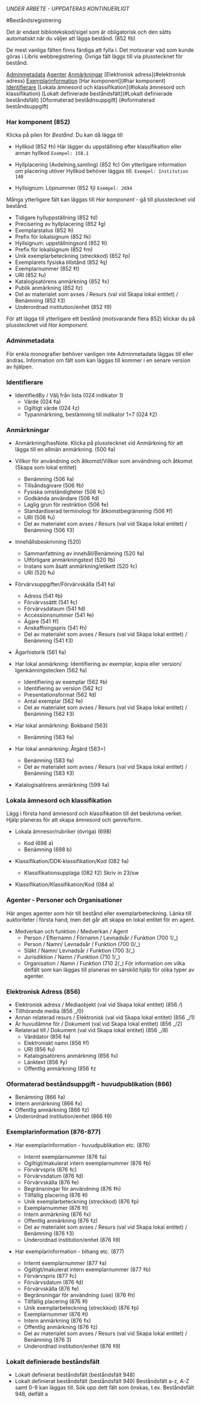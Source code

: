 *UNDER ARBETE - UPPDATERAS KONTINUERLIGT*

#Beståndsregistrering

Det är endast bibliotekskod/sigel som är obligatorisk och den sätts automatiskt när du väljer att lägga bestånd. (852 ‡b)

De mest vanliga fälten finns färdiga att fylla i. Det motsvarar vad som kunde göras i Libris webbregistrering. Övriga fält läggs till via plusstecknet för bestånd.

[Adminmetadata](#adminmetadata)
[Agenter](#agenter)
[Anmärkningar](#anmärkningar)
[Elektronisk adress](#elektronisk adress)
[Exemplarinformation](#exemplarinformation)
[Har komponent](#har komponent)
[Identifierare](#identifierare)
[Lokala ämnesord och klassifikation](#lokala ämnesord och klassifikation)
[Lokalt definierade beståndsfält](#Lokalt definierade beståndsfält)
[Oformaterad bestådnsuppgift] (#oformaterad beståndsuppgift)


### Har komponent (852)
Klicka på pilen för *Bestånd*. Du kan då lägga till
* Hyllkod (852 ‡h)
Här lägger du uppställning efter klassifikation eller annan hyllkod
  ```Exempel: 158.1```

* Hyllplacering (Avdelning,samling) (852 ‡c)
Om ytterligare information om placering utöver Hyllkod behöver läggas till.
  ```Exempel: Institution 140```

* Hyllsignum: Löpnummer (852 ‡j)
  ```Exempel: 2694```


Många ytterligare fält kan läggas till *Har komponent* - gå till plusstecknet vid bestånd.
* Tidigare hylluppställning (852 ‡d)
* Precisering av hyllplacering (852 ‡g)
* Exemplarstatus (852 ‡i)
* Prefix för lokalsignum (852 ‡k)
* Hyllsignum: uppställningsord (852 ‡l)
* Prefix för lokalsignum (852 ‡m)
* Unik exemplarbeteckning (streckkod) (852 ‡p)
* Exemplarets fysiska tillstånd (852 ‡q)
* Exemplarnummer (852 ‡t)
* URI (852 ‡u)
* Katalogisatörens anmärkning (852 ‡x)
* Publik anmärkning (852 ‡z)
* Del av materialet som avses / Resurs (val vid Skapa lokal entitet) / Benämning (852 ‡3)
* Underordnad institution/enhet (852 ‡9)

För att lägga till ytterligare ett bestånd (motsvarande flera 852) klickar du på plusstecknet vid *Har komponent*.


### Adminmetadata
För enkla monografier behöver vanligen inte Adminmetadata läggas till eller ändras. Information om fält som kan läggas till kommer i en senare version av hjälpen.

### Identifierare
* IdentifiedBy / Välj från lista (024 indikator 1)
  * Värde (024 ‡a)
  * Ogiltigt värde (024 ‡z)
  * Typanmärkning, bestämning till indikator 1=7 (024 ‡2)



### Anmärkningar
* Anmärkning/hasNote. Klicka på plusstecknet vid Anmärkning för att lägga till en allmän anmärkning. (500 ‡a)

* Villkor för användning och åtkomst/Villkor som användning och åtkomst (Skapa som lokal entitet)
  * Benämning (506 ‡a)
  * Tillsåndsgivare (506 ‡b)
  * Fysiska omständigheter (506 ‡c)
  * Godkända användare (506 ‡d)
  * Laglig grun för restriktion (506 ‡e)
  * Standardiserad terminologi för åtkomstbegränsning (506 ‡f)
  * URI (506 ‡u)
  * Del av materialet som avses / Resurs (val vid Skapa lokal entitet) / Benämning (506 ‡3)

* Innehållsbeskrivning (520)
  * Sammanfattning av innehåll/Benämning (520 ‡a)
  * Utförligare anmärkningstext (520 ‡b)
  * Instans som åsatt anmärkning/etikett (520 ‡c)
  * URI (520 ‡u)

* Förvärvsuppgifter/Förvärvskälla (541 ‡a)
  * Adress (541 ‡b)
  * Förvärvssättt (541 ‡c)
  * Förvärvsdataum (541 ‡d)
  * Accessionsnummer (541 ‡e)
  * Ägare (541 ‡f)
  * Anskaffningspris (541 ‡h)
  * Del av materialet som avses / Resurs (val vid Skapa lokal entitet) / Benämning (541 ‡3)

* Ägarhistorik (561 ‡a)

* Har lokal anmärkning: Identifiering av exemplar, kopia eller version/ Igenkänningstecken  (562 ‡a)
  * Identifiering av exemplar (562 ‡b)
  * Identifiering av version (562 ‡c)
  * Presentationsformat (562 ‡d)
  * Antal exemplar (562 ‡e)
  * Del av materialet som avses / Resurs (val vid Skapa lokal entitet) / Benämning (562 ‡3)


* Har lokal anmärkning: Bokband (563)
  * Benämning (563 ‡a)

* Har lokal anmärkning: Åtgärd (583=)
  * Benämning (583 ‡a)
  * Del av materialet som avses / Resurs (val vid Skapa lokal entitet) / Benämning (583 ‡3)


* Katalogisatörens anmärkning (599 ‡a)

### Lokala ämnesord och klassifikation
Lägg i första hand ämnesord och klassifikation till det beskrivna verket.
Hjälp planeras för att skapa ämnesord och genre/form.

* Lokala ämnesor/rubriker (övriga) (698)
  * Kod (698 a)
  * Benämning (698 b)

* Klassifikation/DDK-klassifikation/Kod (082 ‡a)
  * Klassifikationsupplaga (082 ‡2) Skriv in 23/sw

* Klassifikation/Klassifikation/Kod (084 a)

### Agenter - Personer och Organisationer
Här anges agenter som hör till bestånd eller exemplarbeteckning.
Länka till auktoriteter i första hand, men det går att skapa en lokal entitet för en agent.
* Medverkan och funktion / Medverkan / Agent
  * Person / Efternamn / Förnamn / Levnadsår / Funktion (700 1/_)
  * Person / Namn/ Levnadsår / Funktion (700 0/_)
  * Släkt / Namn/ Levnadsår / Funktion (700 3/_)
  * Jurisdiktion / Namn / Funktion  (710 1/_)
  * Organisation / Namn / Funktion (710 2/_)
För information om vilka delfält som kan läggas till planeras en särskild hjälp för olika typer av agenter.

### Elektronisk Adress (856)
* Elektronisk adress / Mediaobjekt (val vid Skapa lokal entitet) (856 _/_)
* Tillhörande media (856 _/0)
* Annan relaterad resurs / Elektronisk (val vid Skapa lokal entitet) (856 _/1)
* Är huvudämne för / Dokument (val vid Skapa lokal entitet) (856 _/2)
* Relaterad till  / Dokument (val vid Skapa lokal entitet) (856 _/8)
  * Värddator (856 ‡a)
  * Elektroniskt namn (856 ‡f)
  * URI (856 ‡u)
  * Katalogisatörens anmärkning (856 ‡x)
  * Länktext (856 ‡y)
  * Offentlig anmärkning (856 ‡z


### Oformaterad beståndsuppgift - huvudpublikation (866)
* Benämning (866 ‡a)
* Intern anmärkning (866 ‡x)
* Offentlig anmärkning (866 ‡z)
* Underordnad institution/enhet (866 ‡9)

### Exemplarinformation (876-877)
* Har exemplarinformation - huvudpublikation etc. (876)
  *  Internt exemplarnummer (876 ‡a)
  * Ogiltigt/makulerat intern exemplarnummer (876 ‡b)
  * Förvärvspris (876 ‡c)
  * Förvärvsdatum (876 ‡d)
  * Förvärvskälla (876 ‡e)
  * Begränsningar för användning (876 ‡h)
  * Tillfällig placering (876 ‡l)
  * Unik exemplarbeteckning (streckkod) (876 ‡p)
  * Exemplarnummer (876 ‡t)
  * Intern anmärkning (876 ‡x)
  * Offentlig anmärkning (876 ‡z)
  * Del av materialet som avses / Resurs (val vid Skapa lokal entitet) / Benämning (876 ‡3)
  * Underordnad institution/enhet (876 ‡9)

* Har exemplarinformation - bihang etc. (877)
  *  Internt exemplarnummer (877 ‡a)
  * Ogiltigt/makulerat intern exemplarnummer (877 ‡b)
  * Förvärvspris (877 ‡c)
  * Förvärvsdatum (876 ‡d)
  * Förvärvskälla (876 ‡e)
  * Begränsningar för användning (use) (876 ‡h)
  * Tillfällig placering (876 ‡l)
  * Unik exemplarbeteckning (streckkod) (876 ‡p)
  * Exemplarnummer (876 ‡t)
  * Intern anmärkning (876 ‡x)
  * Offentlig anmärkning (876 ‡z)
  * Del av materialet som avses / Resurs (val vid Skapa lokal entitet) / Benämning (876 3)
  * Underordnad institution/enhet (876 ‡9)


### Lokalt definierade beståndsfält
* Lokalt definierat beståndsfält (beståndsfält 948)
* Lokalt definierat beståndsfält (beståndsfält 949)
Beståndsfält a-z, A-Z samt 0-9 kan läggas till.
Sök upp dett fält som önskas, t.ex. Beståndsfält 948, delfält a
